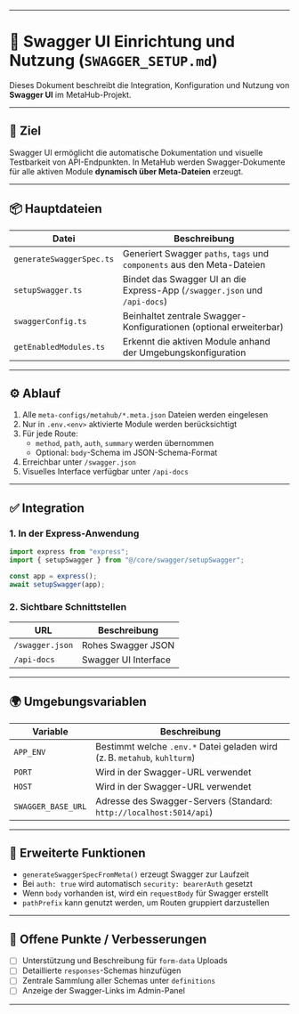 
---

# 📘 Swagger UI Einrichtung und Nutzung (`SWAGGER_SETUP.md`)

Dieses Dokument beschreibt die Integration, Konfiguration und Nutzung von **Swagger UI** im MetaHub-Projekt.

---

## 🎯 Ziel

Swagger UI ermöglicht die automatische Dokumentation und visuelle Testbarkeit von API-Endpunkten. In MetaHub werden Swagger-Dokumente für alle aktiven Module **dynamisch über Meta-Dateien** erzeugt.

---

## 📦 Hauptdateien

| Datei | Beschreibung |
|-------|--------------|
| `generateSwaggerSpec.ts` | Generiert Swagger `paths`, `tags` und `components` aus den Meta-Dateien |
| `setupSwagger.ts` | Bindet das Swagger UI an die Express-App (`/swagger.json` und `/api-docs`) |
| `swaggerConfig.ts` | Beinhaltet zentrale Swagger-Konfigurationen (optional erweiterbar) |
| `getEnabledModules.ts` | Erkennt die aktiven Module anhand der Umgebungskonfiguration |

---

## ⚙️ Ablauf

1. Alle `meta-configs/metahub/*.meta.json` Dateien werden eingelesen  
2. Nur in `.env.<env>` aktivierte Module werden berücksichtigt  
3. Für jede Route:
   - `method`, `path`, `auth`, `summary` werden übernommen  
   - Optional: `body`-Schema im JSON-Schema-Format  
4. Erreichbar unter `/swagger.json`  
5. Visuelles Interface verfügbar unter `/api-docs`  

---

## ✅ Integration

### 1. In der Express-Anwendung

```ts
import express from "express";
import { setupSwagger } from "@/core/swagger/setupSwagger";

const app = express();
await setupSwagger(app);
```

### 2. Sichtbare Schnittstellen

| URL | Beschreibung |
|-----|--------------|
| `/swagger.json` | Rohes Swagger JSON |
| `/api-docs`     | Swagger UI Interface |

---

## 🌍 Umgebungsvariablen

| Variable | Beschreibung |
|----------|--------------|
| `APP_ENV` | Bestimmt welche `.env.*` Datei geladen wird (z. B. `metahub`, `kuhlturm`) |
| `PORT`    | Wird in der Swagger-URL verwendet |
| `HOST`    | Wird in der Swagger-URL verwendet |
| `SWAGGER_BASE_URL` | Adresse des Swagger-Servers (Standard: `http://localhost:5014/api`) |

---

## 🧠 Erweiterte Funktionen

- `generateSwaggerSpecFromMeta()` erzeugt Swagger zur Laufzeit  
- Bei `auth: true` wird automatisch `security: bearerAuth` gesetzt  
- Wenn `body` vorhanden ist, wird ein `requestBody` für Swagger erstellt  
- `pathPrefix` kann genutzt werden, um Routen gruppiert darzustellen  

---

## 🚧 Offene Punkte / Verbesserungen

- [ ] Unterstützung und Beschreibung für `form-data` Uploads  
- [ ] Detaillierte `responses`-Schemas hinzufügen  
- [ ] Zentrale Sammlung aller Schemas unter `definitions`  
- [ ] Anzeige der Swagger-Links im Admin-Panel  

---
